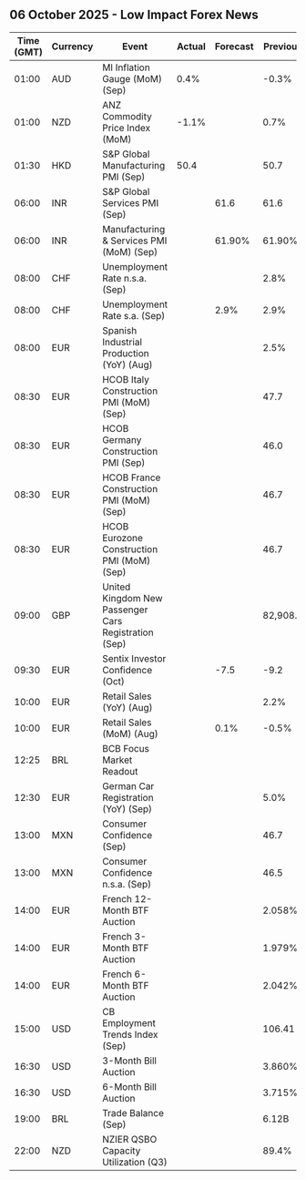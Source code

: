 ## 06 October 2025 - Low Impact Forex News

| Time (GMT) | Currency | Event | Actual | Forecast | Previous |
|------|----------|-------|--------|----------|----------|
| 01:00 | AUD | MI Inflation Gauge (MoM) (Sep) | 0.4% |  | -0.3% |
| 01:00 | NZD | ANZ Commodity Price Index (MoM) | -1.1% |  | 0.7% |
| 01:30 | HKD | S&P Global Manufacturing PMI (Sep) | 50.4 |  | 50.7 |
| 06:00 | INR | S&P Global Services PMI (Sep) |  | 61.6 | 61.6 |
| 06:00 | INR | Manufacturing & Services PMI (MoM) (Sep) |  | 61.90% | 61.90% |
| 08:00 | CHF | Unemployment Rate n.s.a. (Sep) |  |  | 2.8% |
| 08:00 | CHF | Unemployment Rate s.a. (Sep) |  | 2.9% | 2.9% |
| 08:00 | EUR | Spanish Industrial Production (YoY) (Aug) |  |  | 2.5% |
| 08:30 | EUR | HCOB Italy Construction PMI (MoM) (Sep) |  |  | 47.7 |
| 08:30 | EUR | HCOB Germany Construction PMI (Sep) |  |  | 46.0 |
| 08:30 | EUR | HCOB France Construction PMI (MoM) (Sep) |  |  | 46.7 |
| 08:30 | EUR | HCOB Eurozone Construction PMI (MoM) (Sep) |  |  | 46.7 |
| 09:00 | GBP | United Kingdom New Passenger Cars Registration (Sep) |  |  | 82,908.0 |
| 09:30 | EUR | Sentix Investor Confidence (Oct) |  | -7.5 | -9.2 |
| 10:00 | EUR | Retail Sales (YoY) (Aug) |  |  | 2.2% |
| 10:00 | EUR | Retail Sales (MoM) (Aug) |  | 0.1% | -0.5% |
| 12:25 | BRL | BCB Focus Market Readout |  |  |  |
| 12:30 | EUR | German Car Registration (YoY) (Sep) |  |  | 5.0% |
| 13:00 | MXN | Consumer Confidence (Sep) |  |  | 46.7 |
| 13:00 | MXN | Consumer Confidence n.s.a. (Sep) |  |  | 46.5 |
| 14:00 | EUR | French 12-Month BTF Auction |  |  | 2.058% |
| 14:00 | EUR | French 3-Month BTF Auction |  |  | 1.979% |
| 14:00 | EUR | French 6-Month BTF Auction |  |  | 2.042% |
| 15:00 | USD | CB Employment Trends Index (Sep) |  |  | 106.41 |
| 16:30 | USD | 3-Month Bill Auction |  |  | 3.860% |
| 16:30 | USD | 6-Month Bill Auction |  |  | 3.715% |
| 19:00 | BRL | Trade Balance (Sep) |  |  | 6.12B |
| 22:00 | NZD | NZIER QSBO Capacity Utilization (Q3) |  |  | 89.4% |
